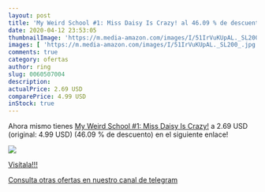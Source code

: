 ```yaml
---
layout: post
title: 'My Weird School #1: Miss Daisy Is Crazy! al 46.09 % de descuento'
date: 2020-04-12 23:53:05
thumbnailImage: 'https://m.media-amazon.com/images/I/51IrVuKUpAL._SL200_.jpg'
images: [ 'https://m.media-amazon.com/images/I/51IrVuKUpAL._SL200_.jpg' ]
comments: true
category: ofertas
author: ring
slug: 0060507004
description:
actualPrice: 2.69 USD
comparePrice: 4.99 USD
inStock: true
---
```


Ahora mismo tienes [My Weird School #1: Miss Daisy Is Crazy!](https://www.amazon.com/dp/0060507004/?tag=redken08-20) a 2.69 USD (original: 4.99 USD) (46.09 %  de descuento) en el siguiente enlace!

[![](https://m.media-amazon.com/images/I/51IrVuKUpAL._SL200_.jpg)](https://www.amazon.com/dp/0060507004/?tag=redken08-20)

[Visítala!!!](https://www.amazon.com/dp/0060507004/?tag=redken08-20)

[Consulta otras ofertas en nuestro canal de telegram](https://t.me/s/ofertas25)
